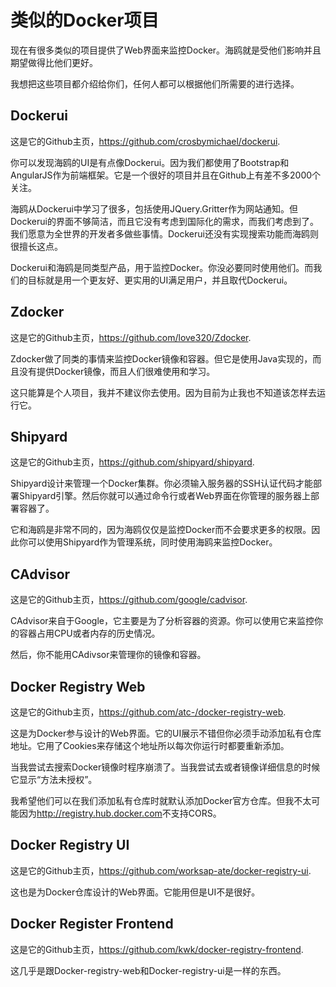 
# 类似的Docker项目

现在有很多类似的项目提供了Web界面来监控Docker。海鸥就是受他们影响并且期望做得比他们更好。

我想把这些项目都介绍给你们，任何人都可以根据他们所需要的进行选择。

## Dockerui

这是它的Github主页，<https://github.com/crosbymichael/dockerui>.

你可以发现海鸥的UI是有点像Dockerui。因为我们都使用了Bootstrap和AngularJS作为前端框架。它是一个很好的项目并且在Github上有差不多2000个关注。

海鸥从Dockerui中学习了很多，包括使用JQuery.Gritter作为网站通知。但Dockerui的界面不够简洁，而且它没有考虑到国际化的需求，而我们考虑到了。我们愿意为全世界的开发者多做些事情。Dockerui还没有实现搜索功能而海鸥则很擅长这点。

Dockerui和海鸥是同类型产品，用于监控Docker。你没必要同时使用他们。而我们的目标就是用一个更友好、更实用的UI满足用户，并且取代Dockerui。

## Zdocker

这是它的Github主页，<https://github.com/love320/Zdocker>.

Zdocker做了同类的事情来监控Docker镜像和容器。但它是使用Java实现的，而且没有提供Docker镜像，而且人们很难使用和学习。

这只能算是个人项目，我并不建议你去使用。因为目前为止我也不知道该怎样去运行它。

## Shipyard

这是它的Github主页，<https://github.com/shipyard/shipyard>.

Shipyard设计来管理一个Docker集群。你必须输入服务器的SSH认证代码才能部署Shipyard引擎。然后你就可以通过命令行或者Web界面在你管理的服务器上部署容器了。

它和海鸥是非常不同的，因为海鸥仅仅是监控Docker而不会要求更多的权限。因此你可以使用Shipyard作为管理系统，同时使用海鸥来监控Docker。

## CAdvisor

这是它的Github主页，<https://github.com/google/cadvisor>.

CAdvisor来自于Google，它主要是为了分析容器的资源。你可以使用它来监控你的容器占用CPU或者内存的历史情况。

然后，你不能用CAdivsor来管理你的镜像和容器。

## Docker Registry Web

这是它的Github主页，<https://github.com/atc-/docker-registry-web>.

这是为Docker参与设计的Web界面。它的UI展示不错但你必须手动添加私有仓库地址。它用了Cookies来存储这个地址所以每次你运行时都要重新添加。

当我尝试去搜索Docker镜像时程序崩溃了。当我尝试去或者镜像详细信息的时候它显示“方法未授权”。

我希望他们可以在我们添加私有仓库时就默认添加Docker官方仓库。但我不太可能因为<http://registry.hub.docker.com>不支持CORS。

## Docker Registry UI

这是它的Github主页，<https://github.com/worksap-ate/docker-registry-ui>.

这也是为Docker仓库设计的Web界面。它能用但是UI不是很好。

## Docker Register Frontend

这是它的Github主页，<https://github.com/kwk/docker-registry-frontend>.

这几乎是跟Docker-registry-web和Docker-registry-ui是一样的东西。
